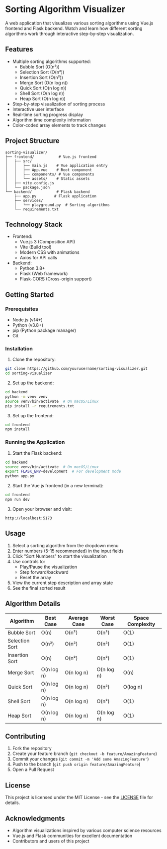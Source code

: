 # Sorting Algorithm Visualizer

A web application that visualizes various sorting algorithms using Vue.js frontend and Flask backend. Watch and learn how different sorting algorithms work through interactive step-by-step visualization.

## Features

- Multiple sorting algorithms supported:
  - Bubble Sort (O(n²))
  - Selection Sort (O(n²))
  - Insertion Sort (O(n²))
  - Merge Sort (O(n log n))
  - Quick Sort (O(n log n))
  - Shell Sort (O(n log n))
  - Heap Sort (O(n log n))
- Step-by-step visualization of sorting process
- Interactive user interface
- Real-time sorting progress display
- Algorithm time complexity information
- Color-coded array elements to track changes

## Project Structure

```plaintext
sorting-visualizer/
├── frontend/           # Vue.js frontend
│   ├── src/
│   │   ├── main.js    # Vue application entry
│   │   ├── App.vue    # Root component
│   │   ├── components/ # Vue components
│   │   └── assets/    # Static assets
│   ├── vite.config.js
│   └── package.json
└── backend/           # Flask backend
    ├── app.py        # Flask application
    ├── services/
    │   └── playground.py  # Sorting algorithms
    └── requirements.txt
```

## Technology Stack

- Frontend:
  - Vue.js 3 (Composition API)
  - Vite (Build tool)
  - Modern CSS with animations
  - Axios for API calls
- Backend:
  - Python 3.8+
  - Flask (Web framework)
  - Flask-CORS (Cross-origin support)

## Getting Started

### Prerequisites

- Node.js (v14+)
- Python (v3.8+)
- pip (Python package manager)
- Git

### Installation

1. Clone the repository:
```bash
git clone https://github.com/yourusername/sorting-visualizer.git
cd sorting-visualizer
```

2. Set up the backend:
```bash
cd backend
python -m venv venv
source venv/bin/activate  # On macOS/Linux
pip install -r requirements.txt
```

3. Set up the frontend:
```bash
cd frontend
npm install
```

### Running the Application

1. Start the Flask backend:
```bash
cd backend
source venv/bin/activate  # On macOS/Linux
export FLASK_ENV=development  # For development mode
python app.py
```

2. Start the Vue.js frontend (in a new terminal):
```bash
cd frontend
npm run dev
```

3. Open your browser and visit:
```
http://localhost:5173
```

## Usage

1. Select a sorting algorithm from the dropdown menu
2. Enter numbers (5-15 recommended) in the input fields
3. Click "Sort Numbers" to start the visualization
4. Use controls to:
   - Play/Pause the visualization
   - Step forward/backward
   - Reset the array
5. View the current step description and array state
6. See the final sorted result

## Algorithm Details

| Algorithm      | Best Case  | Average Case | Worst Case | Space Complexity |
|---------------|------------|--------------|------------|------------------|
| Bubble Sort   | O(n)       | O(n²)        | O(n²)      | O(1)            |
| Selection Sort| O(n²)      | O(n²)        | O(n²)      | O(1)            |
| Insertion Sort| O(n)       | O(n²)        | O(n²)      | O(1)            |
| Merge Sort    | O(n log n) | O(n log n)   | O(n log n) | O(n)            |
| Quick Sort    | O(n log n) | O(n log n)   | O(n²)      | O(log n)        |
| Shell Sort    | O(n log n) | O(n log n)   | O(n²)      | O(1)            |
| Heap Sort     | O(n log n) | O(n log n)   | O(n log n) | O(1)            |

## Contributing

1. Fork the repository
2. Create your feature branch (`git checkout -b feature/AmazingFeature`)
3. Commit your changes (`git commit -m 'Add some AmazingFeature'`)
4. Push to the branch (`git push origin feature/AmazingFeature`)
5. Open a Pull Request

## License

This project is licensed under the MIT License - see the [LICENSE](LICENSE) file for details.

## Acknowledgments

- Algorithm visualizations inspired by various computer science resources
- Vue.js and Flask communities for excellent documentation
- Contributors and users of this project
